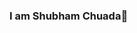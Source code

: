 ### I am Shubham Chuada👋

<!--
**shubhamchauda/shubhamchauda** is a ✨ _special_ ✨ repository because its `README.md` (this file) appears on your GitHub profile.

<p>
  <img src="https://media1.giphy.com/media/SvWJ9qvayswvpssMPX/giphy.gif" width="200px"></p>
Here are some ideas to get you started:

- 🔭 I’m currently working on ...
- 🌱 I’m currently learning ...
- 👯 I’m looking to collaborate on ...
- 🤔 I’m looking for help with ...
- 💬 Ask me about ...
- 📫 How to reach me: ...
- 😄 Pronouns: ...
- ⚡ Fun fact: ...
-->
